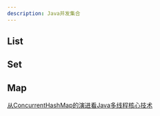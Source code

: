 ```yaml
---
description: Java并发集合
---
```


## List

## Set

## Map

[从ConcurrentHashMap的演进看Java多线程核心技术](http://www.jasongj.com/java/concurrenthashmap/)


